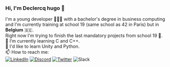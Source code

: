 ### Hi, I'm Declercq hugo 👋 
I'm a young developer 🧑🏻‍💻 with a bachelor's degree in business computing and I'm currently training at school 19 (same school as 42 in Paris) but in **Belgium** 🇧🇪.  
Right now I'm trying to finish the last mandatory projects from school 19 💯.  
🌱 I’m currently learning C and C++.  
🤔 I'd like to learn Unity and Python.  
📫 How to reach me:  
[![LinkedIn](https://img.shields.io/badge/linkedin-%230077B5.svg?style=for-the-badge&logo=linkedin&logoColor=white)](https://www.linkedin.com/in/hugo-declercq-2a36981b8/)
[![Discord](https://img.shields.io/badge/Discord-%235865F2.svg?style=for-the-badge&logo=discord&logoColor=white)](nonamejustplay)
[![Twitter](https://img.shields.io/badge/Twitter-%231DA1F2.svg?style=for-the-badge&logo=Twitter&logoColor=white)](https://twitter.com/hugo_declercq_)
![Slack](https://img.shields.io/badge/Slack-4A154B?style=for-the-badge&logo=slack&logoColor=white)
<!--
**DeclercqHugo/DeclercqHugo** is a ✨ _special_ ✨ repository because its `README.md` (this file) appears on your GitHub profile.

Here are some ideas to get you started:

- 🔭 I’m currently working on ...
- 🌱 I’m currently learning ...
- 👯 I’m looking to collaborate on ...
- 🤔 I’m looking for help with ...
- 💬 Ask me about ...
- 📫 How to reach me: ...
- 😄 Pronouns: ...
- ⚡ Fun fact: ...
-->

